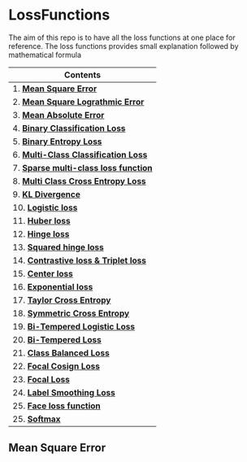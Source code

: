 # LossFunctions

The aim of this repo is to have all the loss functions at one place for reference. The loss functions provides small explanation followed by mathematical formula


| Contents|
| ---------------------- |
| 1. [**Mean Square Error**](#mse) |
| 2. [**Mean Square Lograthmic Error**]() |
| 3. [**Mean Absolute Error**]() |
| 4. [**Binary Classification Loss**]() |
| 5. [**Binary Entropy Loss**]() |
| 6. [**Multi-Class Classification Loss**]() |
| 7. [**Sparse multi-class loss function**]() |
| 8. [**Multi Class Cross Entropy Loss**]() |
| 9. [**KL Divergence**]() |
| 10. [**Logistic loss**]() |
| 11. [**Huber loss**]() |
| 12. [**Hinge loss**]() |
| 13. [**Squared hinge loss**]() |
| 14. [**Contrastive loss & Triplet loss**]() |
| 15. [**Center loss**]() |
| 16. [**Exponential loss**]() |
| 17. [**Taylor Cross Entropy**]() |
| 18. [**Symmetric Cross Entropy**]() |
| 19. [**Bi-Tempered Logistic Loss**]() |
| 20. [**Bi-Tempered Loss**]() |
| 21. [**Class Balanced Loss**]() |
| 22. [**Focal Cosign Loss**]() |
| 23. [**Focal Loss**]() |
| 24. [**Label Smoothing Loss**]() |
| 25. [**Face loss function**]() |
| 25. [**Softmax**]() |



## **Mean Square Error** ##